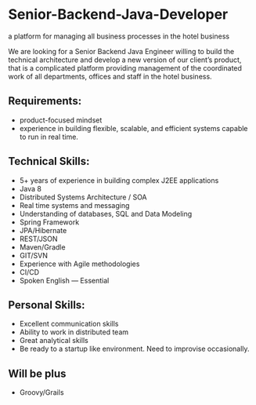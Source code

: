 # Senior-Backend-Java-Developer
a platform for managing all business processes in the hotel business

We are looking for a Senior Backend Java Engineer willing to build the technical architecture and develop a new version of our client’s product, that is a complicated platform providing management of the coordinated work of all departments, offices and staff in the hotel business. 

## Requirements:

- product-focused mindset
- experience in building flexible, scalable, and efficient systems capable to run in real time.

## Technical Skills:

- 5+ years of experience in building complex J2EE applications
- Java 8
- Distributed Systems Architecture / SOA
- Real time systems and messaging
- Understanding of databases, SQL and Data Modeling
- Spring Framework
- JPA/Hibernate
- REST/JSON
- Maven/Gradle
- GIT/SVN
- Experience with Agile methodologies
- CI/CD
- Spoken English — Essential

## Personal Skills:

- Excellent communication skills
- Ability to work in distributed team
- Great analytical skills
- Be ready to a startup like environment. Need to improvise occasionally.

## Will be plus
- Groovy/Grails 
